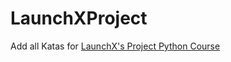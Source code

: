 # LaunchXProject

Add all Katas for [LaunchX's Project Python Course](https://github.com/LaunchX-InnovaccionVirtual/CursoIntroPython)
